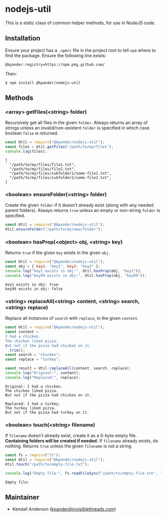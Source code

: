 # nodejs-util

This is a static class of common helper methods, for use in NodeJS code.

## Installation

Ensure your project has a `.npmrc` file in the project root to tell `npm` where to find the package. Ensure the following line exists:
```
@kpander:registry=https://npm.pkg.github.com/
```

Then:
```
$ npm install @kpander/nodejs-util
```

## Methods

### &lt;array&gt; getFiles(&lt;string&gt; folder)

Recursively get all files in the given `folder`. Always returns an array of strings unless an invalid/non-existent `folder` is specified in which case boolean `false` is returned.

```js
const Util = require("@kpander/nodejs-util");
const files = Util.getFiles("/path/to/my/files");
console.log(files);
```
```
[
  "/path/to/my/files/file1.txt",
  "/path/to/my/files/file2.txt",
  "/path/to/my/files/subfolder1/some-file1.txt",
  "/path/to/my/files/subfolder2/some-file2.txt",
]
```

### &lt;boolean&gt; ensureFolder(&lt;string&gt; folder)

Create the given `folder` if it doesn't already exist (along with any needed parent folders). Always returns `true` unless an empty or non-string `folder` is specified.

```js
const Util = require("@kpander/nodejs-util");
Util.ensureFolder("/path/to/my/new/folder");
```

### &lt;boolean&gt; hasProp(&lt;object&gt; obj, &lt;string&gt; key)

Returns `true` if the given `key` exists in the given `obj`.

```js
const Util = require("@kpander/nodejs-util");
const obj = { key1: "key1", key2: "key2" };
console.log("key1 exists in obj:", Util.hasProp(obj, "key1"));
console.log("key99 exists in obj:", Util.hasProp(obj, "key99"));
```
```
key1 exists in obj: true
key99 exists in obj: false
```

### &lt;string&gt; replaceAll(&lt;string&gt; content, &lt;string&gt; search, &lt;string&gt; replace)

Replace all instances of `search` with `replace`, in the given `content`.

```js
const Util = require("@kpander/nodejs-util");
const content = `
I had a chicken.
The chicken liked pizza.
But not if the pizza had chicken on it.
`.trim();
const search = "chicken";
const replace = "turkey";

const result = Util.replaceAll(content, search, replace);
console.log("Original:", content);
console.log("Replaced:", replace);
```
```
Original: I had a chicken.
The chicken liked pizza.
But not if the pizza had chicken on it.

Replaced: I had a turkey.
The turkey liked pizza.
But not if the pizza had turkey on it.
```

### &lt;boolean&gt; touch(&lt;string&gt; filename)

If `filename` doesn't already exist, create it as a 0-byte empty file. **Containing folders will be created if needed.** If `filename` already exists, do nothing. Returns `true` unless the given `filename` is not a string.

```js
const fs = require("fs");
const Util = require("@kpander/nodejs-util");
Util.touch("/path/to/empty-file.txt");

console.log("Empty file:", fs.readFileSync("/path/to/empty-file.txt", "utf8"));
```
```
Empty file:
```

## Maintainer

- Kendall Anderson (kpander@invisiblethreads.com)

